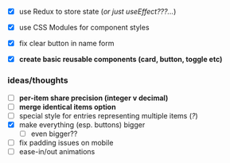 - [x] use Redux to store state (*or just useEffect???...*)
- [x] use CSS Modules for component styles
- [x] fix clear button in name form
- [x] **create basic reusable components (card, button, toggle etc)**



### ideas/thoughts

- [ ] **per-item share precision (integer v decimal)**
- [ ] **merge identical items option**
- [ ] special style for entries representing multiple items (*?*)
- [x] make everything (esp. buttons) bigger
  - [ ] even bigger??
- [ ] fix padding issues on mobile
- [ ] ease-in/out animations
